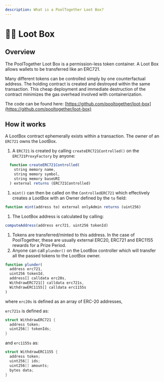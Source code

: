 ```yaml
---
description: What is a PoolTogether Loot Box?
---
```


# 🏴‍☠️ Loot Box

## Overview

The PoolTogether Loot Box is a permission-less token container. A Loot Box allows wallets to be transferred like an ERC721.

Many different tokens can be controlled simply by one counterfactual address. The holding contract is created and destroyed within the same transaction. This cheap deployment and immediate destruction of the contract minimizes the gas overhead involved with containerization.

The code can be found here: [https://github.com/pooltogether/loot-box](https://github.com/pooltogether/loot-box)

## How it works

A LootBox contract ephemerally exists within a transaction. The owner of an `ERC721` owns the LootBox.

1. A `ERC721` is created by calling `createERC721Controlled()` on the `ERC721ProxyFactory` by anyone:

```javascript
  function createERC721Controlled(
    string memory name,
    string memory symbol,
    string memory baseURI
  ) external returns (ERC721Controlled)
```

1. `mint()` can then be called on the `ControlledERC721` which effectively creates a LootBox with an Owner defined by the `to` field:

```javascript
function mint(address to) external onlyAdmin returns (uint256)
```

1. The LootBox address is calculated by calling: 

```javascript
computeAddress(address erc721, uint256 tokenId)
```

1. Tokens are transferred/minted to this address. In the case of PoolTogether, these are usually external ERC20, ERC721 and ERC1155 rewards for a Prize Period.
2. Anyone can call `plunder()` on the LootBox controller which will transfer all the passed tokens to the LootBox owner.

```javascript
function plunder(
  address erc721,
  uint256 tokenId,
  address[] calldata erc20s,
  WithdrawERC721[] calldata erc721s,
  WithdrawERC1155[] calldata erc1155s
)
```

where `erc20s` is defined as an array of ERC-20 addresses,

`erc721s` is defined as:

```c
struct WithdrawERC721 {
  address token;
  uint256[] tokenIds;
}
```

and `erc1155s` as:

```c
struct WithdrawERC1155 {
  address token;
  uint256[] ids;
  uint256[] amounts;
  bytes data;
}
```

